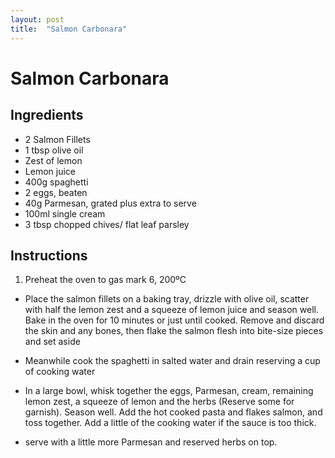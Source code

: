 ```yaml
---
layout: post
title:  "Salmon Carbonara"
---
```


# Salmon Carbonara

## Ingredients
* 2 Salmon Fillets
* 1 tbsp olive oil
* Zest of lemon
* Lemon juice
* 400g spaghetti
* 2 eggs, beaten
* 40g Parmesan, grated plus extra to serve
* 100ml single cream
* 3 tbsp chopped chives/ flat leaf parsley


## Instructions
1. Preheat the oven to gas mark 6, 200ºC

* Place the salmon fillets on a baking tray, drizzle with olive oil, scatter with half the lemon zest and a squeeze of lemon juice and season well. Bake in the oven for 10 minutes or just until cooked. Remove and discard the skin and any bones, then flake the salmon flesh into bite-size pieces and set aside

* Meanwhile cook the spaghetti in salted water and drain reserving a cup of cooking water

* In a large bowl, whisk together the eggs, Parmesan, cream, remaining lemon zest, a squeeze of lemon and the herbs (Reserve some for garnish). Season well. Add the hot cooked pasta and flakes salmon, and toss together. Add a little of the cooking water if the sauce is too thick.

* serve with a little more Parmesan and reserved herbs on top.

